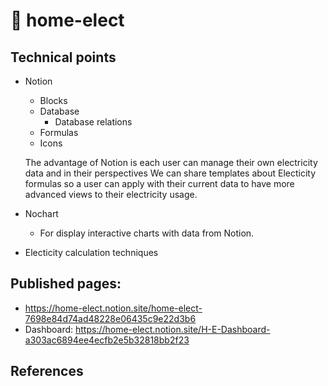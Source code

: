 # :electric_plug: home-elect
## Technical points
* Notion
  * Blocks
  * Database
    * Database relations
  * Formulas
  * Icons

  The advantage of Notion is each user can manage their own electricity data and in their perspectives
  We can share templates about Electicity formulas so a user can apply with their current data to have more advanced views to their electricity usage.

* Nochart
  * For display interactive charts with data from Notion.

* Electicity calculation techniques

## Published pages:
* https://home-elect.notion.site/home-elect-7698e84d74ad48228e06435c9e22d3b6
* Dashboard: https://home-elect.notion.site/H-E-Dashboard-a303ac6894ee4ecfb2e5b32818bb2f23

## References